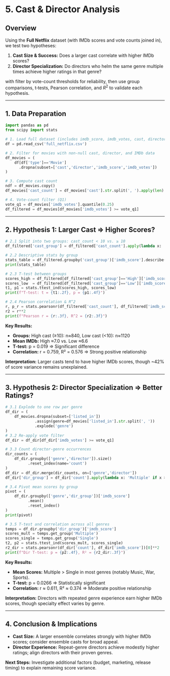 # 5. Cast & Director Analysis 

## Overview

Using the **Full Netflix** dataset (with IMDb scores and vote counts joined in), we test two hypotheses:

1. **Cast Size & Success:** Does a larger cast correlate with higher IMDb scores?
2. **Director Specialization:** Do directors who helm the same genre multiple times achieve higher ratings in that genre?

with filter by vote-count thresholds for reliability, then use group comparisons, t‑tests, Pearson correlation, and $R^2$ to validate each hypothesis.

---

## 1. Data Preparation

```python
import pandas as pd
from scipy import stats

# 1. Load full dataset (includes imdb_score, imdb_votes, cast, director, listed_in, type)
df = pd.read_csv('full_netflix.csv')

# 2. Filter for movies with non-null cast, director, and IMDb data
df_movies = (
    df[df['type']=='Movie']
      .dropna(subset=['cast','director','imdb_score','imdb_votes'])
)

# 3. Compute cast count
ndf = df_movies.copy()
df_movies['cast_count'] = df_movies['cast'].str.split(', ').apply(len)

# 4. Vote-count filter (Q1)
vote_q1 = df_movies['imdb_votes'].quantile(0.25)
df_filtered = df_movies[df_movies['imdb_votes'] >= vote_q1]
```

---

## 2. Hypothesis 1: Larger Cast ⇒ Higher Scores?

```python
# 2.1 Split into two groups: cast_count < 10 vs. ≥ 10
df_filtered['cast_group'] = df_filtered['cast_count'].apply(lambda x: 'High' if x >= 10 else 'Low')

# 2.2 Descriptive stats by group
stats_table = df_filtered.groupby('cast_group')['imdb_score'].describe()
print(stats_table)

# 2.3 T-test between groups
scores_high = df_filtered[df_filtered['cast_group']=='High']['imdb_score']
scores_low  = df_filtered[df_filtered['cast_group']=='Low']['imdb_score']
t1, p1 = stats.ttest_ind(scores_high, scores_low)
print(f"T-test: t = {t1:.2f}, p = {p1:.4f}")

# 2.4 Pearson correlation & R^2
r, p_r = stats.pearsonr(df_filtered['cast_count'], df_filtered['imdb_score'])
r2 = r**2
print(f"Pearson r = {r:.3f}, R^2 = {r2:.3f}")
```

**Key Results:**

* **Groups:** High cast (≥10): n≈840, Low cast (<10): n≈1120
* **Mean IMDb:** High ≈7.0 vs. Low ≈6.6
* **T-test:** p = 0.019 ⇒ Significant difference
* **Correlation:** r = 0.759, R² = 0.576 ⇒ Strong positive relationship

**Interpretation:** Larger casts tend to have higher IMDb scores, though \~42% of score variance remains unexplained.

---

## 3. Hypothesis 2: Director Specialization ⇒ Better Ratings?

```python
# 3.1 Explode to one row per genre
df_dir = (
    df_movies.dropna(subset=['listed_in'])
             .assign(genre=df_movies['listed_in'].str.split(', '))
             .explode('genre')
)
# 3.2 Re-apply vote filter
df_dir = df_dir[df_dir['imdb_votes'] >= vote_q1]

# 3.3 Count director-genre occurrences
dir_counts = (
    df_dir.groupby(['genre','director']).size()
          .reset_index(name='count')
)
df_dir = df_dir.merge(dir_counts, on=['genre','director'])
df_dir['dir_group'] = df_dir['count'].apply(lambda x: 'Multiple' if x >= 2 else 'Single')

# 3.4 Pivot mean scores by group
pivot = (
    df_dir.groupby(['genre','dir_group'])['imdb_score']
          .mean()
          .reset_index()
)
print(pivot)

# 3.5 T-test and correlation across all genres
temps = df_dir.groupby('dir_group')['imdb_score']
scores_mult = temps.get_group('Multiple')
scores_single = temps.get_group('Single')
t2, p2 = stats.ttest_ind(scores_mult, scores_single)
r2_dir = stats.pearsonr(df_dir['count'], df_dir['imdb_score'])[0]**2
print(f"Dir T-test: p = {p2:.4f}, R² = {r2_dir:.3f}")
```

**Key Results:**

* **Mean Scores:** Multiple > Single in most genres (notably Music, War, Sports).
* **T-test:** p = 0.0266 ⇒ Statistically significant
* **Correlation:** r ≈ 0.611, R² ≈ 0.374 ⇒ Moderate positive relationship

**Interpretation:** Directors with repeated genre experience earn higher IMDb scores, though specialty effect varies by genre.

---

## 4. Conclusion & Implications

* **Cast Size:** A larger ensemble correlates strongly with higher IMDb scores; consider ensemble casts for broad appeal.
* **Director Experience:** Repeat-genre directors achieve modestly higher ratings; align directors with their proven genres.

**Next Steps:** Investigate additional factors (budget, marketing, release timing) to explain remaining score variance.
